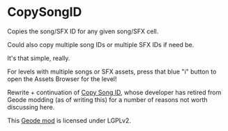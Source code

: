 # CopySongID
Copies the song/SFX ID for any given song/SFX cell.

Could also copy multiple song IDs or multiple SFX IDs if need be.

It's that simple, really.

For levels with multiple songs or SFX assets, press that blue "i" button to open the Assets Browser for the level!

Rewrite + continuation of [Copy Song ID](https://web.archive.org/web/20250506174353/https://github.com/JohnnyCena123/Copy-song-ID), whose developer has retired from Geode modding (as of writing this) for a number of reasons not worth discussing here.

This [Geode mod](https://geode-sdk.org) is licensed under LGPLv2.